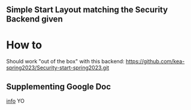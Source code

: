 ## Simple Start Layout matching the Security Backend given
<!--låååål-->
# How to
Should work "out of the box" with this backend: https://github.com/kea-spring2023/Security-start-spring2023.git 

## Supplementing Google Doc
[info](https://docs.google.com/document/d/1k5T7rRSrGetjuMdYoErk4ToZTk22QyBpR-x17nmtRos/edit?usp=sharing)
YO